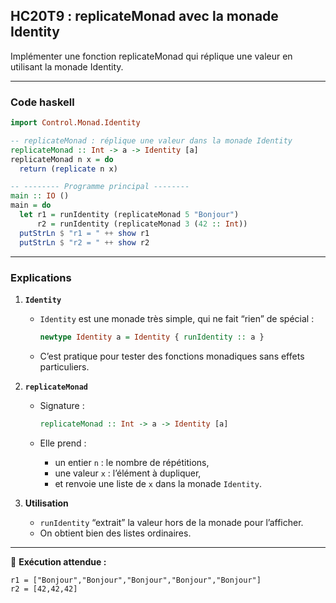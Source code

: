 ## HC20T9 : replicateMonad avec la monade Identity
 
Implémenter une fonction replicateMonad qui réplique une valeur en utilisant la monade Identity.

---

### Code haskell

```haskell
import Control.Monad.Identity

-- replicateMonad : réplique une valeur dans la monade Identity
replicateMonad :: Int -> a -> Identity [a]
replicateMonad n x = do
  return (replicate n x)

-- -------- Programme principal --------
main :: IO ()
main = do
  let r1 = runIdentity (replicateMonad 5 "Bonjour")
      r2 = runIdentity (replicateMonad 3 (42 :: Int))
  putStrLn $ "r1 = " ++ show r1
  putStrLn $ "r2 = " ++ show r2
```

---

### Explications

1. **`Identity`**

   * `Identity` est une monade très simple, qui ne fait “rien” de spécial :

     ```haskell
     newtype Identity a = Identity { runIdentity :: a }
     ```
   * C’est pratique pour tester des fonctions monadiques sans effets particuliers.

2. **`replicateMonad`**

   * Signature :

     ```haskell
     replicateMonad :: Int -> a -> Identity [a]
     ```
   * Elle prend :

     * un entier `n` : le nombre de répétitions,
     * une valeur `x` : l’élément à dupliquer,
     * et renvoie une liste de `x` dans la monade `Identity`.

3. **Utilisation**

   * `runIdentity` “extrait” la valeur hors de la monade pour l’afficher.
   * On obtient bien des listes ordinaires.

---

📌 **Exécution attendue :**

```
r1 = ["Bonjour","Bonjour","Bonjour","Bonjour","Bonjour"]
r2 = [42,42,42]
```
